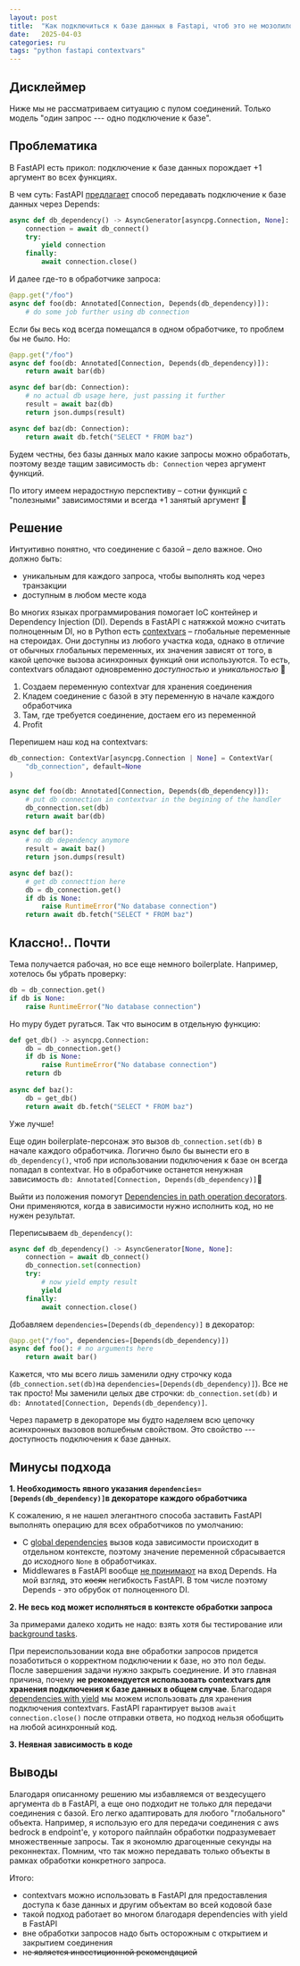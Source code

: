 ```yaml
---
layout: post
title:  "Как подключиться к базе данных в Fastapi, чтоб это не мозолило глаза"
date:   2025-04-03
categories: ru
tags: "python fastapi contextvars"
---
```


## Дисклеймер
Ниже мы не рассматриваем ситуацию с пулом соединений. Только модель "один запрос --- одно подключение к базе".

## Проблематика
В FastAPI есть прикол: подключение к базе данных порождает +1 аргумент во всех функциях.

В чем суть: FastAPI [предлагает](https://fastapi.tiangolo.com/tutorial/dependencies/dependencies-with-yield/#a-database-dependency-with-yield) способ передавать подключение к базе данных через Depends:
```python
async def db_dependency() -> AsyncGenerator[asyncpg.Connection, None]:
    connection = await db_connect()
    try:
        yield connection
    finally:
        await connection.close()
```
И далее где-то в обработчике запроса:
```python
@app.get("/foo")
async def foo(db: Annotated[Connection, Depends(db_dependency)]):
    # do some job further using db connection
```
Если бы весь код всегда помещался в одном обработчике, то проблем бы не было. Но:
```python
@app.get("/foo")
async def foo(db: Annotated[Connection, Depends(db_dependency)]):
    return await bar(db)

async def bar(db: Connection):
    # no actual db usage here, just passing it further
    result = await baz(db)
    return json.dumps(result)

async def baz(db: Connection):
    return await db.fetch("SELECT * FROM baz")
```
Будем честны, без базы данных мало какие запросы можно обработать, поэтому везде тащим зависимость `db: Connection` 
через аргумент функций. 

По итогу имеем нерадостную перспективу – сотни функций с "полезными" зависимостями и всегда +1 занятый аргумент 💩

## Решение

Интуитивно понятно, что соединение с базой – дело важное. Оно должно быть:
* уникальным для каждого запроса, чтобы выполнять код через транзакции
* доступным в любом месте кода


Во многих языках программирования помогает IoC контейнер и Dependency Injection (DI). Depends в FastAPI с натяжкой можно
считать полноценным DI, но в Python есть [contextvars](https://docs.python.org/3/library/contextvars.html) – глобальные переменные на стероидах. 
Они доступны из любого участка кода, однако в отличие от обычных глобальных переменных, их значения зависят от того, в какой цепочке вызова асинхронных функций они используются. 
То есть, contextvars обладают одновременно _доступностью_ и _уникальностью_ 🤩

1. Создаем переменную contextvar для хранения соединения
2. Кладем соединение с базой в эту переменную в начале каждого обработчика
3. Там, где требуется соединение, достаем его из переменной
4. Profit

Перепишем наш код на contextvars:
```python
db_connection: ContextVar[asyncpg.Connection | None] = ContextVar(
    "db_connection", default=None
)

async def foo(db: Annotated[Connection, Depends(db_dependency)]):
    # put db connection in contextvar in the begining of the handler 
    db_connection.set(db)
    return await bar(db)

async def bar():
    # no db dependency anymore
    result = await baz()
    return json.dumps(result)

async def baz():
    # get db connecttion here
    db = db_connection.get()
    if db is None:
        raise RuntimeError("No database connection")
    return await db.fetch("SELECT * FROM baz")
```


## Классно!.. Почти
Тема получается рабочая, но все еще немного boilerplate. Например, хотелось бы убрать проверку:
```python
db = db_connection.get()
if db is None:
    raise RuntimeError("No database connection")
```
Но mypy будет ругаться. Так что выносим в отдельную функцию:
```python
def get_db() -> asyncpg.Connection:
    db = db_connection.get()
    if db is None:
        raise RuntimeError("No database connection")
    return db
    
async def baz():
    db = get_db()
    return await db.fetch("SELECT * FROM baz")
```
Уже лучше!

Еще один boilerplate-персонаж это вызов `db_connection.set(db)` в начале каждого обработчика. Логично было бы вынести его
в `db_dependency()`, чтоб при использовании подключения к базе он всегда попадал в contextvar. Но в 
обработчике останется ненужная зависимость `db: Annotated[Connection, Depends(db_dependency)]`💩 

Выйти из положения помогут [Dependencies in path operation decorators](https://fastapi.tiangolo.com/tutorial/dependencies/dependencies-in-path-operation-decorators/). Они применяются, когда в зависимости нужно 
исполнить код, но не нужен результат. 

Переписываем `db_dependency()`:
```python
async def db_dependency() -> AsyncGenerator[None, None]:
    connection = await db_connect()
    db_connection.set(connection)
    try:
        # now yield empty result
        yield
    finally:
        await connection.close()
```
Добавляем `dependencies=[Depends(db_dependency)]` в декоратор:
```python
@app.get("/foo", dependencies=[Depends(db_dependency)])
async def foo(): # no arguments here
    return await bar()
```

 
Кажется, что мы всего лишь заменили одну строчку кода (`db_connection.set(db)`на `dependencies=[Depends(db_dependency)]`). 
Все не так просто! Мы заменили целых две строчки: `db_connection.set(db)` и `db: Annotated[Connection, Depends(db_dependency)]`. 

Через параметр в декораторе мы будто наделяем всю цепочку асинхронных вызовов волшебным свойством. Это 
свойство --- доступность подключения к базе данных.


## Минусы подхода
**1. Необходимость явного указания `dependencies=[Depends(db_dependency)]`в декораторе каждого обработчика**

К сожалению, я не нашел элегантного способа заставить FastAPI выполнять операцию для всех обработчиков по умолчанию:
- С [global dependencies](https://fastapi.tiangolo.com/tutorial/dependencies/global-dependencies/) вызов кода зависимости происходит в отдельном контексте, поэтому значение переменной сбрасывается до исходного `None` в обработчиках. 
- Middlewares в FastAPI вообще [не принимают](https://github.com/fastapi/fastapi/discussions/8193) на вход Depends. На мой взгляд, это ~~косяк~~ негибкость FastAPI. В том числе поэтому Depends - это обрубок от полноценного DI.

**2. Не весь код может исполняться в контексте обработки запроса** 

За примерами далеко ходить не надо: взять хотя бы тестирование или [background tasks](https://fastapi.tiangolo.com/tutorial/background-tasks/). 

При переиспользовании кода вне обработки запросов придется позаботиться о корректном подключении к базе, но это пол беды. После завершения задачи нужно закрыть 
соединение. И это главная причина, почему **не рекомендуется использовать contextvars для хранения подключения
к базе данных в общем случае**. Благодаря 
[dependencies with yield](https://fastapi.tiangolo.com/tutorial/dependencies/dependencies-with-yield/) 
мы можем использовать для хранения подключения contextvars. FastAPI гарантирует 
вызов `await connection.close()` после отправки ответа, но подход нельзя обобщить на любой асинхронный код.

**3. Неявная зависимость в коде**

## Выводы
Благодаря описанному решению мы избавляемся от вездесущего аргумента `db` в FastAPI, а еще оно подходит не только для передачи 
соединения с базой. Его легко адаптировать для любого 
"глобального" объекта. Например, я использую его для передачи соединения с aws bedrock в endpoint'е, у которого
пайплайн обработки подразумевает множественные запросы. Так я экономлю драгоценные секунды на
реконнектах. Помним, что так можно передавать только объекты в рамках обработки конкретного запроса. 

Итого:
* contextvars можно использовать в FastAPI для предоставления доступа к базе данных и другим объектам во всей кодовой базе
* такой подход работает во многом благодаря dependencies with yield в FastAPI
* вне обработки запросов надо быть осторожным с открытием и закрытием соединения
* н~~е является инвестиционной рекомендацией~~




